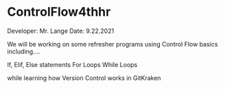 # ControlFlow4thhr
Developer: Mr. Lange
Date: 9.22.2021

We will be working on some refresher programs using Control Flow basics including....

If, Elif, Else statements
For Loops
While Loops

while learning how Version Control works in GitKraken
 

